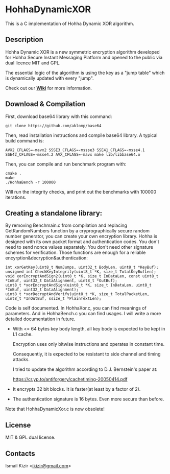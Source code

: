 
# HohhaDynamicXOR

This is a C implementation of Hohha Dynamic XOR algorithm.

## Description

Hohha Dynamic XOR is a new symmetric encryption algorithm developed for Hohha Secure Instant Messaging Platform and opened to the public via dual licence MIT and GPL.

The essential logic of the algorithm is using the key as a "jump table" which is dynamically updated with every "jump".

Check out our **[Wiki]** for more information.

## Download & Compilation

First, download base64 library with this command:
```
git clone https://github.com/aklomp/base64
```

Then, read installation instructions and compile base64 library.
A typical build command is:
```
AVX2_CFLAGS=-mavx2 SSSE3_CFLAGS=-mssse3 SSE41_CFLAGS=-msse4.1 SSE42_CFLAGS=-msse4.2 AVX_CFLAGS=-mavx make lib/libbase64.o
```

Then, you can compile and run benchmark program with:
```
cmake .
make
./HohhaBench -r 100000
```
Will run the integrity checks, and print out the benchmarks with 100000 iterations.

## Creating a standalone library:
By removing Benchmain.c from compilation and replacing GetRandomNumbers function by a 
cryprographically secure random number generator, you can create your own encryption library.
Hohha is designed with its own packet format and authentication codes. 
You don't need to send nonce values separately.
You don't need other signature schemes for verification.
Those functions are enough for a reliable encyrption&decryption&authentication:

```
int xorGetKey(uint8_t NumJumps, uint32_t BodyLen, uint8_t *KeyBuf);
unsigned int CheckKeyIntegrity(uint8_t *K, size_t TotalKeyBufLen);
void xorEncryptAndSign2(uint8_t *K, size_t InDataLen, const uint8_t *InBuf, uint32_t DataAlignment, uint8_t *OutBuf);
uint8_t *xorEncryptAndSign(uint8_t *K, size_t InDataLen, uint8_t *InBuf, uint32_t DataAlignment);
uint8_t *xorDecryptAndVerify(uint8_t *K, size_t TotalPacketLen, uint8_t *InOutBuf, ssize_t *PlainTextLen);
```

Code is self documented. In HohhaXor.c, you can find meanings of parameters.
And in HohhaBench.c you can find usages.
I will write a more detailed documentation in future.

* With <= 64 bytes key body length, all key body is expected to be kept in L1 cache.

  Encryption uses only bitwise instructions and operates in constant time.
  
  Consequently, it is expected to be resistant to side channel and timing attacks.
  
  I tried to update the algorithm according to D.J. Bernstein's paper at:
  
  https://cr.yp.to/antiforgery/cachetiming-20050414.pdf
  
  
* It encrypts 32 bit blocks. It is faster(at least by a factor of 2). 

* The authentication signature is 16 bytes. Even more secure than before.

Note that HohhaDynamicXor.c is now obsolete!

## License

MIT & GPL dual license.

## Contacts

Ismail Kizir <[ikizir@gmail.com]>

[wiki]: https://github.com/ikizir/HohhaDynamicXOR/wiki
[ikizir@gmail.com]: mailto:ikizir@gmail.com
[http://ismail-kizir.blogspot.com.tr/]: http://ismail-kizir.blogspot.com.tr/

